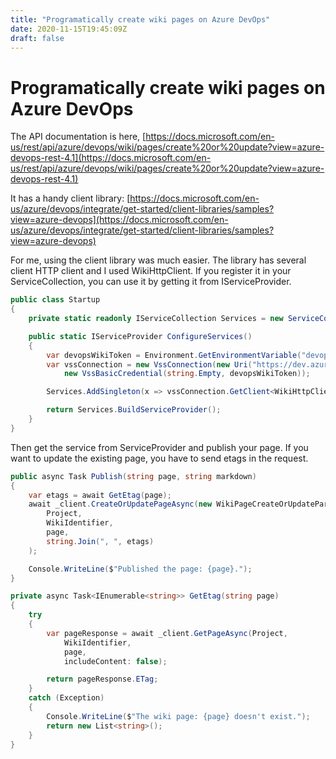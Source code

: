 ```yaml
---
title: "Programatically create wiki pages on Azure DevOps"
date: 2020-11-15T19:45:09Z
draft: false
---
```

# Programatically create wiki pages on Azure DevOps

The API documentation is here, [https://docs.microsoft.com/en-us/rest/api/azure/devops/wiki/pages/create%20or%20update?view=azure-devops-rest-4.1](https://docs.microsoft.com/en-us/rest/api/azure/devops/wiki/pages/create%20or%20update?view=azure-devops-rest-4.1)

It has a handy client library: [https://docs.microsoft.com/en-us/azure/devops/integrate/get-started/client-libraries/samples?view=azure-devops](https://docs.microsoft.com/en-us/azure/devops/integrate/get-started/client-libraries/samples?view=azure-devops)

For me, using the client library was much easier. The library has several client HTTP client and I used WikiHttpClient. If you register it in your ServiceCollection, you can use it by getting it from IServiceProvider.

```csharp
public class Startup
{
    private static readonly IServiceCollection Services = new ServiceCollection();

    public static IServiceProvider ConfigureServices()
    {
        var devopsWikiToken = Environment.GetEnvironmentVariable("devops-wiki-token");
        var vssConnection = new VssConnection(new Uri("https://dev.azure.com/<your org>"),
            new VssBasicCredential(string.Empty, devopsWikiToken));

        Services.AddSingleton(x => vssConnection.GetClient<WikiHttpClient>());

        return Services.BuildServiceProvider();
    }
}

```

Then get the service from ServiceProvider and publish your page. If you want to update the existing page, you have to send etags in the request.

```csharp
public async Task Publish(string page, string markdown)
{
    var etags = await GetEtag(page);
    await _client.CreateOrUpdatePageAsync(new WikiPageCreateOrUpdateParameters { Content = markdown },
        Project,
        WikiIdentifier,
        page,
        string.Join(", ", etags)
    );

    Console.WriteLine($"Published the page: {page}.");
}

private async Task<IEnumerable<string>> GetEtag(string page)
{
    try
    {
        var pageResponse = await _client.GetPageAsync(Project,
            WikiIdentifier,
            page,
            includeContent: false);

        return pageResponse.ETag;
    }
    catch (Exception)
    {
        Console.WriteLine($"The wiki page: {page} doesn't exist.");
        return new List<string>();
    }
}
```

